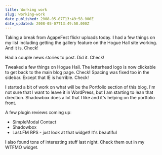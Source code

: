 ```yaml
---
title: Working work
slug: working-work
date_published: 2008-05-07T13:49:58.000Z
date_updated: 2008-05-07T13:49:58.000Z
---
```


Taking a break from AgapeFest flickr uploads today. I had a few things on my list including getting the gallery feature on the Hogue Hall site working. And it is. Check!

Had a couple news stories to post. Did it. Check!

Tweaked a few things on Hogue Hall. The letterhead logo is now clickable to get back to the main blog page. Check! Spacing was fixed too in the sidebar. Except that IE is horrible. Check!

I started a bit of work on what will be the Portfolio section of this blog. I'm not sure that I want to leave it in WordPress, but I am starting to lean that direction. Shadowbox does a lot that I like and it's helping on the portfolio front.

A few plugin reviews coming up:

- SimpleModal Contact
- Shadowbox
- Last.FM RPS - just look at that widget! It's beautiful

I also found tons of interesting stuff last night. Check them out in my WTFMO widget.
